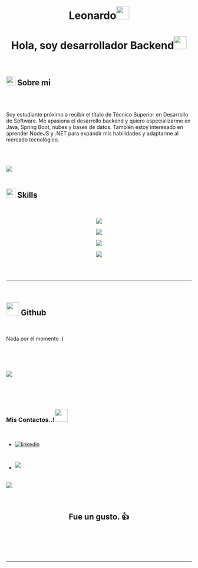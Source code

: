 
<h1 align="center"><b>Leonardo</b><img src="https://media.giphy.com/media/hvRJCLFzcasrR4ia7z/giphy.gif" width="35"></h1>
<h1 align="center"><b>Hola, soy desarrollador Backend</b><img src="https://media.giphy.com/media/hvRJCLFzcasrR4ia7z/giphy.gif" width="35"></h1>
<br>



	
## <img src="https://media2.giphy.com/media/QssGEmpkyEOhBCb7e1/giphy.gif?cid=ecf05e47a0n3gi1bfqntqmob8g9aid1oyj2wr3ds3mg700bl&rid=giphy.gif" width ="25"><b> Sobre mi</b>
<br>
<br>

Soy estudiante próximo a recibir el título de Técnico Superior en Desarrollo de Software. Me apasiona el desarrollo backend y quiero especializarme en Java, Spring Boot, nubes y bases de datos. También estoy interesado en aprender NodeJS y .NET para expandir mis habilidades y adaptarme al mercado tecnológico.

<br><br>

<img src="https://user-images.githubusercontent.com/73097560/115834477-dbab4500-a447-11eb-908a-139a6edaec5c.gif"><br><br>

## <img src="https://media2.giphy.com/media/QssGEmpkyEOhBCb7e1/giphy.gif?cid=ecf05e47a0n3gi1bfqntqmob8g9aid1oyj2wr3ds3mg700bl&rid=giphy.gif" width ="25"><b> Skills</b>
<br>

<p align="center">
  <a href="https://skillicons.dev">
    <img src="https://skillicons.dev/icons?i=java,spring" />
  </a>
</p>

<p align="center">
  <a href="https://skillicons.dev">
    <img src="https://skillicons.dev/icons?i=mysql,mongodb,graphql" />
  </a>
</p>

<p align="center">
  <a href="https://skillicons.dev">
    <img src="https://skillicons.dev/icons?i=git,github" />
  </a>
</p>

<p align="center">
  <a href="https://skillicons.dev">
    <img src="https://skillicons.dev/icons?i=idea,vscode" />
  </a>
</p>

<br>
<br>

-----

<br>


## <img src="https://media.giphy.com/media/iY8CRBdQXODJSCERIr/giphy.gif" width="35"><b> Github </b>
<br>

<p> Nada por el momento :(</p>

<br>
<br>
<br>

<img src="https://user-images.githubusercontent.com/73097560/115834477-dbab4500-a447-11eb-908a-139a6edaec5c.gif"><br><br>


<br>
<br>

<h3><b>Mis Contactos..!</b><img src="https://media.giphy.com/media/hvRJCLFzcasrR4ia7z/giphy.gif" width="35"></h3>
<br>
<div align='left'>

<ul>

<li>
<a href="www.linkedin.com/in/leonardo-berni-7a5595219" target="_blank">
<img src="https://img.shields.io/badge/linkedin:  Leonardo-Berni-%2300acee.svg?color=405DE6&style=for-the-badge&logo=linkedin&logoColor=white" alt=linkedin style="margin-bottom: 5px;"/>
</a>
</li>

<br>

<br>

<li>
<a href="mailto:leonardoberni0@gmail.com" target="_blank">
<img src="https://img.shields.io/badge/gmail:  leonardoberni0@gmail.com-%23EA4335.svg?style=for-the-badge&logo=gmail&logoColor=white" t=mail style="margin-bottom: 5px;" />
</a>
</li>
	
</ul>
</div>

<br>
<img src="https://user-images.githubusercontent.com/73097560/115834477-dbab4500-a447-11eb-908a-139a6edaec5c.gif">
<br>
<br>
<br>

<div align='center'>

## <b>Fue un gusto. 👍</b>

</div>
<br>
<br>
<br>
<br>

---

<br>
